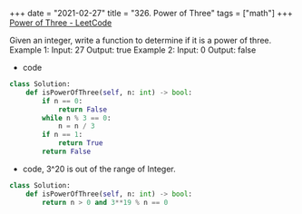 +++ 
date = "2021-02-27"
title = "326. Power of Three"
tags = ["math"]
+++
[Power of Three - LeetCode](https://leetcode.com/problems/power-of-three/)

Given an integer, write a function to determine if it is a power of three.
Example 1:
Input: 27 Output: true 
Example 2:
Input: 0 Output: false

- code
```py
class Solution:
    def isPowerOfThree(self, n: int) -> bool:
        if n == 0:
            return False
        while n % 3 == 0:
            n = n / 3
        if n == 1:
            return True
        return False

```
- code, 3^20 is out of the range of Integer. 
```py
class Solution:
    def isPowerOfThree(self, n: int) -> bool:
        return n > 0 and 3**19 % n == 0

```
